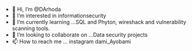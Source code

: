 - 👋 Hi, I’m @DArhoda
- 👀 I’m interested in informationsecurity
- 🌱 I’m currently learning ...SQL and Phyton, wireshack and vulnerability scanning tools.
- 💞️ I’m looking to collaborate on ...Data security projects
- 📫 How to reach me ... instagram dami_Ayobami

<!---
DArhoda/DArhoda is a ✨ special ✨ repository because its `README.md` (this file) appears on your GitHub profile.
You can click the Preview link to take a look at your changes.
--->
